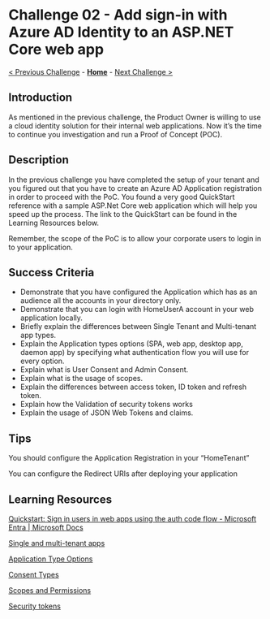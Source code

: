 # Challenge 02 - Add sign-in with Azure AD Identity to an ASP.NET Core web app

 [< Previous Challenge](./Challenge_D1_01.md) - **[Home](../README.md)** - [Next Challenge >](./Challenge_D1_03.md)

## Introduction

As mentioned in the previous challenge, the Product Owner is willing to use a cloud identity solution for their internal web applications. Now it’s the time to continue you investigation and run a Proof of Concept (POC).

## Description

In the previous challenge you have completed the setup of your tenant and you figured out that you have to create an Azure AD Application registration in order to proceed with the PoC. You found a very good QuickStart reference with a sample ASP.Net Core web application which will help you speed up the process. The link to the QuickStart can be found in the Learning Resources below.

Remember, the scope of the PoC is to allow your corporate users to login in to your application.

## Success Criteria

- Demonstrate that you have configured the Application which has as an audience all the accounts in your directory only.
- Demonstrate that you can login with HomeUserA account in your web application locally.
- Briefly explain the differences between Single Tenant and Multi-tenant app types.
- Explain the Application types options (SPA, web app, desktop app, daemon app) by specifying what authentication flow you will use for every option.
- Explain what is User Consent and Admin Consent.
- Explain what is the usage of scopes.
- Explain the differences between access token, ID token and refresh token.
- Explain how the Validation of security tokens works
- Explain the usage of JSON Web Tokens and claims.

## Tips

You should configure the Application Registration in your “HomeTenant”

You can configure the Redirect URIs after deploying your application

## Learning Resources

[Quickstart: Sign in users in web apps using the auth code flow - Microsoft Entra | Microsoft Docs](https://docs.microsoft.com/en-us/azure/active-directory/develop/web-app-quickstart?pivots=devlang-aspnet-core)

[Single and multi-tenant apps](https://docs.microsoft.com/en-us/azure/active-directory/develop/single-and-multi-tenant-apps)

[Application Type Options](https://docs.microsoft.com/en-us/azure/active-directory/develop/authentication-flows-app-scenarios#scenarios-and-supported-authentication-flows)

[Consent Types](https://docs.microsoft.com/en-us/azure/active-directory/develop/v2-permissions-and-consent#consent-types)

[Scopes and Permissions](https://docs.microsoft.com/en-us/azure/active-directory/develop/v2-permissions-and-consent#scopes-and-permissions)

[Security tokens](https://docs.microsoft.com/en-us/azure/active-directory/develop/security-tokens)
